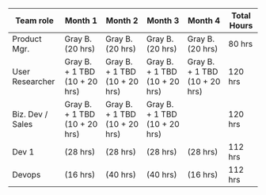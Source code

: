 

| Team role        | Month 1                       | Month 2                       | Month 3                       | Month 4                       | Total Hours |
|------------------|-------------------------------|-------------------------------|-------------------------------|-------------------------------|-------------|
| Product Mgr.     | Gray B. (20 hrs)              | Gray B. (20 hrs)              | Gray B. (20 hrs)              | Gray B. (20 hrs)              | 80 hrs      |
| User Researcher  | Gray B. + 1 TBD (10 + 20 hrs) | Gray B. + 1 TBD (10 + 20 hrs) | Gray B. + 1 TBD (10 + 20 hrs) | Gray B. + 1 TBD (10 + 20 hrs) | 120 hrs     |
| Biz. Dev / Sales | Gray B. + 1 TBD (10 + 20 hrs) | Gray B. + 1 TBD (10 + 20 hrs) | Gray B. + 1 TBD (10 + 20 hrs) |                               | 120 hrs     |
| Dev 1            | (28 hrs)                      |  (28 hrs)                     | (28 hrs)                      | (28 hrs)                      | 112 hrs     |
| Devops           | (16 hrs)                     | (40 hrs)                      | (40 hrs)                      | (16 hrs)                      |  112 hrs    |
